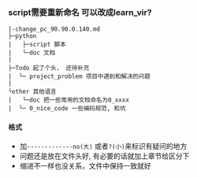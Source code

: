 ### script需要重新命名 可以改成learn_vir?
```
|-change_pc_90.90.0.140.md
├─python
|   ├─script 脚本
|   └─doc 文档
|     
├─Todo 起了个头， 还待补充
|  └─ project_problem 项目中遇到和解决的问题
|   
└other 其他语言
|   └─doc 把一些常用的文档命名为0_xxxx
|  └─ 0_nice_code 一些编码规范, 和坑
```
#### 格式
- 加`-------------no(大)` 或者`?(小)`来标识有疑问的地方 
- 问题还是放在文件头好, 有必要的话就加上章节给区分下
- 缩进不一样也没关系，文件中保持一致就好